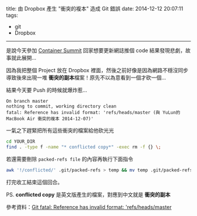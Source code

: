 title: 由 Dropbox 產生 "衝突的複本" 造成 Git 錯誤
date: 2014-12-12 20:07:11
tags:
  - git
  - Dropbox
---

是說今天參加 [Container Summit]() 回家想要更新網誌推個 code 結果發現悲劇，故事就此展開...

因為我把整個 Project 放在 Dropbox 裡面，然後之前好像是因為網路不穩沒同步導致後來出現一堆 **衝突的副本**檔案！原先不以為意看到一個才砍一個...

結果今天要 Push 的時候就爆炸惹...
```
On branch master
nothing to commit, working directory clean
fatal: Reference has invalid format: 'refs/heads/master (與 YuLun的MacBook Air 衝突的複本 2014-12-07)'
```

一氣之下趕緊把所有這些衝突的檔案給他砍光光
```sh
cd YOUR_DIR
find . -type f -name "* conflicted copy*" -exec rm -f {} \;
```

若還需要刪除 `packed-refs file` 的內容再執行下面指令
```sh
awk '!/conflicted/' .git/packed-refs > temp && mv temp .git/packed-refs
```

打完收工結束這個回合。

PS. **conflicted copy** 是英文版產生的檔案，對應到中文就是 **衝突的副本**

參考資料：[Git fatal: Reference has invalid format: 'refs/heads/master](http://stackoverflow.com/questions/12773488/git-fatal-reference-has-invalid-format-refs-heads-master)

